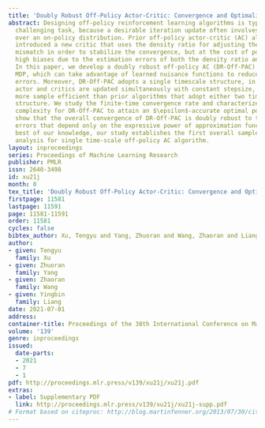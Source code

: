 ```yaml
---
title: 'Doubly Robust Off-Policy Actor-Critic: Convergence and Optimality'
abstract: Designing off-policy reinforcement learning algorithms is typically a very
  challenging task, because a desirable iteration update often involves an expectation
  over an on-policy distribution. Prior off-policy actor-critic (AC) algorithms have
  introduced a new critic that uses the density ratio for adjusting the distribution
  mismatch in order to stabilize the convergence, but at the cost of potentially introducing
  high biases due to the estimation errors of both the density ratio and value function.
  In this paper, we develop a doubly robust off-policy AC (DR-Off-PAC) for discounted
  MDP, which can take advantage of learned nuisance functions to reduce estimation
  errors. Moreover, DR-Off-PAC adopts a single timescale structure, in which both
  actor and critics are updated simultaneously with constant stepsize, and is thus
  more sample efficient than prior algorithms that adopt either two timescale or nested-loop
  structure. We study the finite-time convergence rate and characterize the sample
  complexity for DR-Off-PAC to attain an $\epsilon$-accurate optimal policy. We also
  show that the overall convergence of DR-Off-PAC is doubly robust to the approximation
  errors that depend only on the expressive power of approximation functions. To the
  best of our knowledge, our study establishes the first overall sample complexity
  analysis for single time-scale off-policy AC algorithm.
layout: inproceedings
series: Proceedings of Machine Learning Research
publisher: PMLR
issn: 2640-3498
id: xu21j
month: 0
tex_title: 'Doubly Robust Off-Policy Actor-Critic: Convergence and Optimality'
firstpage: 11581
lastpage: 11591
page: 11581-11591
order: 11581
cycles: false
bibtex_author: Xu, Tengyu and Yang, Zhuoran and Wang, Zhaoran and Liang, Yingbin
author:
- given: Tengyu
  family: Xu
- given: Zhuoran
  family: Yang
- given: Zhaoran
  family: Wang
- given: Yingbin
  family: Liang
date: 2021-07-01
address:
container-title: Proceedings of the 38th International Conference on Machine Learning
volume: '139'
genre: inproceedings
issued:
  date-parts:
  - 2021
  - 7
  - 1
pdf: http://proceedings.mlr.press/v139/xu21j/xu21j.pdf
extras:
- label: Supplementary PDF
  link: http://proceedings.mlr.press/v139/xu21j/xu21j-supp.pdf
# Format based on citeproc: http://blog.martinfenner.org/2013/07/30/citeproc-yaml-for-bibliographies/
---
```

